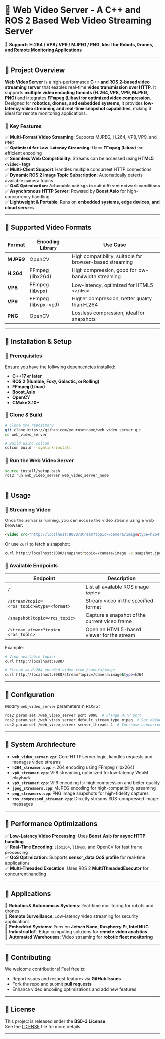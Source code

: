 # **📌 Web Video Server - A C++ and ROS 2 Based Web Video Streaming Server**  
🚀 **Supports H.264 / VP8 / VP9 / MJPEG / PNG, Ideal for Robots, Drones, and Remote Monitoring Applications**  

---

## **📌 Project Overview**  
**Web Video Server** is a high-performance **C++ and ROS 2-based video streaming server** that enables real-time **video transmission over HTTP**. It supports **multiple video encoding formats (H.264, VP8, VP9, MJPEG, PNG)** and integrates **FFmpeg (Libav) for optimized video compression**. Designed for **robotics, drones, and embedded systems**, it provides **low-latency video streaming and real-time snapshot capabilities**, making it ideal for remote monitoring applications.

### **🔹 Key Features**
✅ **Multi-Format Video Streaming**: Supports MJPEG, H.264, VP8, VP9, and PNG  
✅ **Optimized for Low-Latency Streaming**: Uses **FFmpeg (Libav)** for efficient encoding  
✅ **Seamless Web Compatibility**: Streams can be accessed using **HTML5 `<video>` tags**  
✅ **Multi-Client Support**: Handles multiple concurrent HTTP connections  
✅ **Dynamic ROS 2 Image Topic Subscription**: Automatically detects available camera topics  
✅ **QoS Optimization**: Adjustable settings to suit different network conditions  
✅ **Asynchronous HTTP Server**: Powered by **Boost.Asio** for high-concurrency handling  
✅ **Lightweight & Portable**: Runs on **embedded systems, edge devices, and cloud servers**  

---

## **📌 Supported Video Formats**
| Format  | Encoding Library | Use Case |
|---------|-----------------|----------|
| **MJPEG** | OpenCV | High compatibility, suitable for browser-based streaming |
| **H.264** | FFmpeg (libx264) | High compression, good for low-bandwidth streaming |
| **VP8** | FFmpeg (libvpx) | Low-latency, optimized for HTML5 `<video>` |
| **VP9** | FFmpeg (libvpx-vp9) | Higher compression, better quality than H.264 |
| **PNG** | OpenCV | Lossless compression, ideal for snapshots |

---

## **📌 Installation & Setup**
### **🔹 Prerequisites**
Ensure you have the following dependencies installed:
- **C++17 or later**
- **ROS 2 (Humble, Foxy, Galactic, or Rolling)**
- **FFmpeg (Libav)**
- **Boost.Asio**
- **OpenCV**
- **CMake 3.10+**

### **🔹 Clone & Build**
```bash
# Clone the repository
git clone https://github.com/yourusername/web_video_server.git
cd web_video_server

# Build using colcon
colcon build --symlink-install
```

### **🔹 Run the Web Video Server**
```bash
source install/setup.bash
ros2 run web_video_server web_video_server_node
```

---

## **📌 Usage**
### **🔹 Streaming Video**
Once the server is running, you can access the video stream using a web browser:  
```html
<video src="http://localhost:8080/stream?topic=/camera/image&type=h264" autoplay></video>
```
Or use `curl` to fetch a snapshot:
```bash
curl http://localhost:8080/snapshot?topic=/camera/image -o snapshot.jpg
```

### **🔹 Available Endpoints**
| Endpoint | Description |
|----------|-------------|
| `/` | List all available ROS image topics |
| `/stream?topic=<ros_topic>&type=<format>` | Stream video in the specified format |
| `/snapshot?topic=<ros_topic>` | Capture a snapshot of the current video frame |
| `/stream_viewer?topic=<ros_topic>` | Open an HTML5-based viewer for the stream |

Example:
```bash
# View available topics
curl http://localhost:8080/

# Stream an H.264 encoded video from /camera/image
curl http://localhost:8080/stream?topic=/camera/image&type=h264
```

---

## **📌 Configuration**
Modify `web_video_server` parameters in ROS 2:
```bash
ros2 param set /web_video_server port 9090  # Change HTTP port
ros2 param set /web_video_server default_stream_type mjpeg  # Set default encoding
ros2 param set /web_video_server server_threads 4  # Increase concurrency
```

---

## **📌 System Architecture**
- **`web_video_server.cpp`**: Core HTTP server logic, handles requests and manages video streams  
- **`h264_streamer.cpp`**: H.264 encoding using FFmpeg (libx264)  
- **`vp8_streamer.cpp`**: VP8 streaming, optimized for low-latency WebM playback  
- **`vp9_streamer.cpp`**: VP9 encoding for high compression and better quality  
- **`jpeg_streamers.cpp`**: MJPEG encoding for high-compatibility streaming  
- **`png_streamers.cpp`**: PNG image snapshots for high-fidelity captures  
- **`ros_compressed_streamer.cpp`**: Directly streams ROS-compressed image messages  

---

## **📌 Performance Optimizations**
✅ **Low-Latency Video Processing**: Uses **Boost.Asio for async HTTP handling**  
✅ **Real-Time Encoding**: `libx264`, `libvpx`, and OpenCV for fast frame processing  
✅ **QoS Optimization**: Supports **sensor_data QoS profile** for real-time applications  
✅ **Multi-Threaded Execution**: Uses ROS 2 **MultiThreadedExecutor** for concurrent handling  

---

## **📌 Applications**
🎯 **Robotics & Autonomous Systems**: Real-time monitoring for robots and drones  
🎯 **Remote Surveillance**: Low-latency video streaming for security applications  
🎯 **Embedded Systems**: Runs on **Jetson Nano, Raspberry Pi, Intel NUC**  
🎯 **Industrial IoT**: Edge computing solutions for **remote video analytics**  
🎯 **Automated Warehouses**: Video streaming for **robotic fleet monitoring**  

---

## **📌 Contributing**
We welcome contributions! Feel free to:
- Report issues and request features via **GitHub Issues**
- Fork the repo and submit **pull requests**
- Enhance video encoding optimizations and add new features

---

## **📌 License**
This project is released under the **BSD-3 License**.  
See the [LICENSE](LICENSE) file for more details.

---
